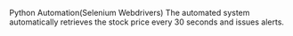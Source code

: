 Python Automation(Selenium Webdrivers)
The automated system automatically retrieves the stock price
every 30 seconds and issues alerts.
